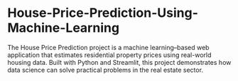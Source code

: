 # House-Price-Prediction-Using-Machine-Learning
The House Price Prediction project is a machine learning–based web application that estimates residential property prices using real-world housing data. Built with Python and Streamlit, this project demonstrates how data science can solve practical problems in the real estate sector.
